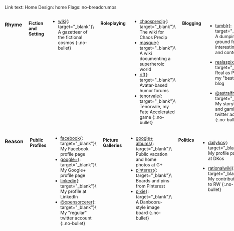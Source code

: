 Link text: Home
Design: home
Flags: no-breadcrumbs

<div class="row">
  <div class="small-6 columns" markdown="1">

### Rhyme

#### Fiction and Setting

* [wiki]{: target="_blank"}\\
  A gazetteer of the fictional cosmos
{:.no-bullet}

#### Roleplaying

* [chaosprecip]{: target="_blank"}\\
  The wiki for Chaos Precip
* [masque]{: target="_blank"}\\
  A wiki documenting a superheroic world
* [riff]{: target="_blank"}\\
  Avatar-based humor forums
* [tenorvale]{: target="_blank"}\\
  Tenorvale, my Fate Accelerated game
{:.no-bullet}

#### Blogging

* [tumblr]{: target="_blank"}\\
  A dumping ground for interesting links and content
* [realaspixels]{: target="_blank"}\\
  Real as Pixels, my "best of" blog
* [@astralfrontier]{: target="_blank"}\\
  My storytelling and gaming twitter account
{:.no-bullet}

  </div>
  <div class="small-6 columns text-right" markdown="1">

### Reason

#### Public Profiles

* [facebook]{: target="_blank"}\\
  My Facebook profile page
* [google+]{: target="_blank"}\\
  My Google+ profile page
* [linkedin]{: target="_blank"}\\
  My profile at LinkedIn
* [@opensorcerer]{: target="_blank"}\\
  My "regular" twitter account
{:.no-bullet}

#### Picture Galleries

* [google+ albums]{: target="_blank"}\\
  Public vacation and home photos at G+
* [pinterest]{: target="_blank"}\\
  Boards and pins from Pinterest
* [pixie]{: target="_blank"}\\
  A Danbooru-style image board
{:.no-bullet}

#### Politics

* [dailykos]{: target="_blank"}\\
  My profile page at DKos
* [rationalwiki]{: target="_blank"}\\
  My contributions to RW
{:.no-bullet}

  </div>
</div>

[@astralfrontier]: https://twitter.com/astralfrontier
[chaosprecip]: http://chaosprecip.memesis.org
[dailykos]: http://www.dailykos.com/user/opensorcerer
[facebook]: https://www.facebook.com/opensorcerer
[google+]: http://google.com/+BillGarrett
[google+ albums]: https://plus.google.com/u/0/photos/105135792496983171525/albums
[linkedin]: http://www.linkedin.com/pub/bill-garrett/2/a74/643
[masque]: http://masque.astralfrontier.org
[@opensorcerer]: https://twitter.com/opensorcerer
[pinterest]: http://pinterest.com/memesisgmailcom/
[pixie]: https://pixie.astralfrontier.org/
[rationalwiki]: http://rationalwiki.org/wiki/User:Memesis
[realaspixels]: http://realaspixels.blog.astralfrontier.org
[riff]: http://riff.astralfrontier.org
[tenorvale]: http://tenorvale.blog.astralfrontier.org
[tumblr]: http://astralfrontier.tumblr.com/
[wiki]: http://wiki.astralfrontier.org
